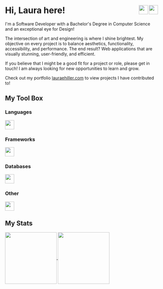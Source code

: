 # Hi, Laura here!<a href="https://codepen.io/eofnums"><img height="30" align="right" src="https://skillicons.dev/icons?i=codepen&theme=light" /></a><a href="https://www.linkedin.com/in/laura-e-hiller/"><img height="30" align="right" src="https://skillicons.dev/icons?i=linkedin&theme=light" /></a>

I'm a Software Developer with a Bachelor's Degree in Computer Science and an exceptional eye for Design!

The intersection of art and engineering is where I shine brightest. My objective on every project is to balance aesthetics, functionality, accessibility, and performance. The end result? Web applications that are visually stunning, user-friendly, and efficient.

If you believe that I might be a good fit for a project or role, please get in touch! I am always looking for new opportunities to learn and grow.

Check out my portfolio [lauraehiller.com](https://lauraehiller.com/) to view projects I have contributed to!

## My Tool Box

### Languages

  <a href="https://skillicons.dev">
    <img height="30" align="center" src="https://skillicons.dev/icons?i=react,ts,js,html,css,sass,c,cpp&theme=light" />
  </a>

### Frameworks

  <a href="https://skillicons.dev">
    <img height="30" align="center" src="https://skillicons.dev/icons?i=nextjs,tailwind&theme=light" />
  </a>

### Databases

  <a href="https://skillicons.dev">
    <img height="30" align="center" src="https://skillicons.dev/icons?i=graphql,mysql,postgres&theme=light" />
  </a>

### Other

  <a href="https://skillicons.dev">
    <img height="30" src="https://skillicons.dev/icons?i=git,blender,wordpress&theme=light" />
  </a>

## My Stats

<a href="https://github.com/anuraghazra/github-readme-stats">
  <img height="170" align="center" src="https://github-readme-stats.vercel.app/api?username=lauraehiller&count_private=true&hide=stars" />
</a>
<a href="https://github.com/anuraghazra/anuraghazra.github.io">
  <img height="170" align="center" src="https://github-readme-stats.vercel.app/api/top-langs/?username=lauraehiller&layout=compact" />
</a>
